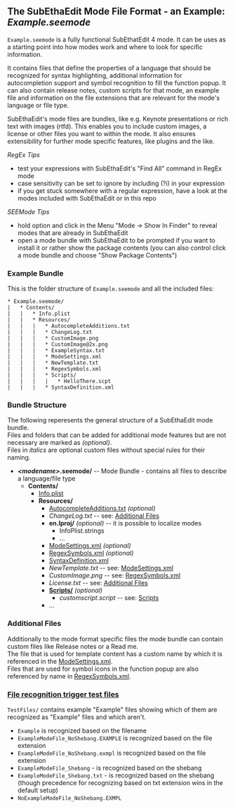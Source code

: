 ## The SubEthaEdit Mode File Format - an Example: _Example.seemode_


`Example.seemode` is a fully functional SubEthatEdit 4 mode. It can be uses as a starting point into how modes work and where to look for specific information. 

It contains files that define the properties of a language that should be recognized for syntax highlighting, additional information for autocompletion support and symbol recognition to fill the function popup. It can also contain release notes, custom scripts for that mode, an example file and information on the file extensions that are relevant for the mode's language or file type.


SubEthaEdit's mode files are bundles, like e.g. Keynote presentations or rich text with images (rtfd). This enables you to include custom images, a license or other files you want to within the mode. It also ensures extensibility for further mode specific features, like plugins and the like.

_RegEx Tips_

* test your expressions with SubEthaEdit's "Find All" command in RegEx mode  
* case sensitivity can be set to ignore by including (?i) in your expression 
* if you get stuck somewhere with a regular expression, have a look at the modes included with SubEthaEdit or in this repo


_SEEMode Tips_

* hold option and click in the Menu "Mode → Show In Finder" to reveal modes that are already in SubEthaEdit
* open a mode bundle with SubEthaEdit to be prompted if you want to install it or rather show the package contents (you can also control click a mode bundle and choose "Show Package Contents")

### Example Bundle
This is the folder structure of `Example.seemode` and all the included files:

	* Example.seemode/
	|	* Contents/
	|	|	* Info.plist
	|	|	* Resources/
	|	|	|	* AutocompleteAdditions.txt
	|	|	|	* ChangeLog.txt
	|	|	|	* CustomImage.png
	|	|	|	* CustomImage@2x.png
	|	|	|	* ExampleSyntax.txt
	|	|	|	* ModeSettings.xml
	|	|	|	* NewTemplate.txt
	|	|	|	* RegexSymbols.xml
	|	|	|	* Scripts/
	|	|	|	|	* HelloThere.scpt
	|	|	|	* SyntaxDefinition.xml
	
	

### Bundle Structure

The following reperesents the general structure of a SubEthaEdit mode bundle.  
Files and folders that can be added for additional mode features but are not necessary are marked as _(optional)_.  
Files in _italics_ are optional custom files without special rules for their naming.   

* **_&lt;modename&gt;_.seemode/** -- Mode Bundle - contains all files to describe a language/file type
	* **Contents/**
		* [Info.plist][Info_plist]
		* **Resources/**
			* [AutocompleteAdditions.txt][AutocompleteAdditions_txt] _(optional)_
			* _ChangeLog.txt_ -- see: [Additional Files](#AdditionalFiles)
			* **en.lproj/** _(optional)_ -- it is possible to localize modes
				* InfoPlist.strings	
				* …
			* [ModeSettings.xml][ModeSettings_xml] _(optional)_
			* [RegexSymbols.xml][RegexSymbols_xml] _(optional)_
			* [SyntaxDefinition.xml][SyntaxDefinition_xml]
			* _NewTemplate.txt_ -- see: [ModeSettings.xml][ModeSettings_xml]
			* _CustomImage.png_ -- see: [RegexSymbols.xml][RegexSymbols_xml]
			* _License.txt_ -- see: [Additional Files](#AdditionalFiles)
			* [**Scripts/**][ModeScripts] _(optional)_
				* _customscript.script_ -- see: [Scripts][ModeScripts]
			* …

### <a name="AdditionalFiles"></a>Additional Files
Additionally to the mode format specific files the mode bundle can contain custom files like Release notes or a Read me.   
The file that is used for template content has a custom name by which it is referenced in the [ModeSettings.xml][ModeSettings_xml].  
Files that are used for symbol icons in the function popup are also referenced by name in [RegexSymbols.xml][RegexSymbols_xml]. 

### [File recognition trigger test files][TestFiles]

`TestFiles/` contains example "Example" files showing which of them are recognized as "Example" files and which aren't. 

* `Example` is recognized based on the filename
* `ExampleModeFile_NoShebang.EXAMPLE` is recognized based on the file extension
* `ExampleModeFile_NoShebang.exmpl` is recognized based on the file extension
* `ExampleModeFile_Shebang` - is recognized based on the shebang
* `ExampleModeFile_Shebang.txt` - is recognized based on the shebang (though precedence for recognizing based on txt extension wins in the default setup)
* `NoExampleModeFile_NoShebang.EXMPL`


<!-- Referenced Files -->
[ModeScripts]: Documentation/ModeScripts.md "ModeScripts.md"
[AutocompleteAdditions_txt]: Documentation/AutocompleteAdditions_txt.md "AutocompleteAdditions_txt.md"
[Info_plist]: Documentation/Info_plist.md "Info_plist.md"
[ModeSettings_xml]: Documentation/ModeSettings_xml.md "ModeSettings_xml.md"
[RegexSymbols_xml]: Documentation/RegexSymbols_xml.md "RegexSymbols_xml.md"
[SyntaxDefinition_xml]: Documentation/SyntaxDefinition_xml.md "SyntaxDefinition_xml.md"

<!-- Referenced Paths -->
[TestFiles]: TestFiles "TestFiles/"
